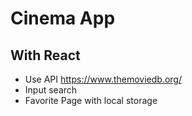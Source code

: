 # Cinema App

## With React

- Use API https://www.themoviedb.org/ 
- Input search
- Favorite Page with local storage


